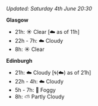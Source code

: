 *Updated: Saturday 4th June 20:30*

**Glasgow**

* 21h: :sunny: Clear [:cloud: as of 11h]
* 22h - 7h: :cloud: Cloudy
* 8h: :sunny: Clear

**Edinburgh**

* 21h: :cloud: Cloudy [:cyclone:(:cloud:) as of 21h]
* 22h - 4h: :cloud: Cloudy
* 5h - 7h: :foggy: Foggy
* 8h: :partly_sunny: Partly Cloudy
